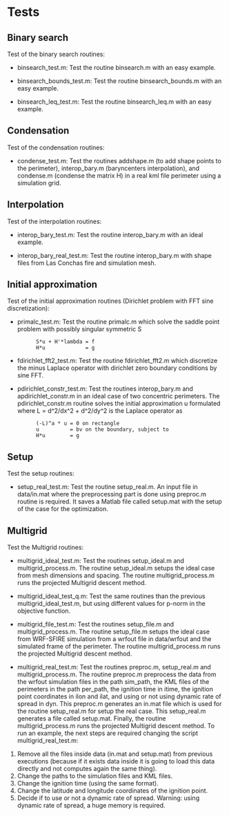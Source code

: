 # Tests

## Binary search
Test of the binary search routines:
- binsearch_test.m: Test the routine binsearch.m with an easy example.

- binsearch_bounds_test.m: Test the routine binsearch_bounds.m with an easy example.

- binsearch_leq_test.m: Test the routine binsearch_leq.m with an easy example.

## Condensation
Test of the condensation routines:
- condense_test.m: Test the routines addshape.m (to add shape points to the perimeter), interop_bary.m (baryncenters interpolation), and condense.m (condense the matrix H) in a real kml file perimeter using a simulation grid.

## Interpolation
Test of the interpolation routines:
- interop_bary_test.m: Test the routine interop_bary.m with an ideal example.

- interop_bary_real_test.m: Test the routine interop_bary.m with shape files from Las Conchas fire and simulation mesh.

## Initial approximation
Test of the initial approximation routines (Dirichlet problem with FFT sine discretization):
- primalc_test.m: Test the routine primalc.m which solve the saddle point problem with possibly singular symmetric S

			S*u + H'*lambda = f
			H*u             = g

- fdirichlet_fft2_test.m: Test the routine fdirichlet_fft2.m which discretize the minus Laplace operator with dirichlet zero boundary conditions by sine FFT.

- pdirichlet_constr_test.m: Test the routines interop_bary.m and apdirichlet_constr.m in an ideal case of two concentric perimeters. The pdirichlet_constr.m routine solves the initial approximation u formulated where L = d^2/dx^2 + d^2/dy^2 is the Laplace operator as

			(-L)^a * u = 0 on rectangle 
        	u          = bv on the boundary, subject to   
			H*u        = g

## Setup
Test the setup routines:
- setup_real_test.m: Test the routine setup_real.m. An input file in data/in.mat where the preprocessing part is done using preproc.m routine is required. It saves a Matlab file called setup.mat with the setup of the case for the optimization.

## Multigrid
Test the Multigrid routines:
- multigrid_ideal_test.m: Test the routines setup_ideal.m and multigrid_process.m. The routine setup_ideal.m setups the ideal case from mesh dimensions and spacing. The routine multigrid_process.m runs the projected Multigrid descent method.

- multigrid_ideal_test_q.m: Test the same routines than the previous multigrid_ideal_test.m, but using different values for p-norm in the objective function.

- multigrid_file_test.m: Test the routines setup_file.m and multigrid_process.m. The routine setup_file.m setups the ideal case from WRF-SFIRE simulation from a wrfout file in data/wrfout and the simulated frame of the perimeter. The routine multigrid_process.m runs the projected Multigrid descent method.

- multigrid_real_test.m: Test the routines preproc.m, setup_real.m and multigrid_process.m. The routine preproc.m preprocess the data from the wrfout simulation files in the path sim_path, the KML files of the perimeters in the path per_path, the ignition time in itime, the ignition point coordinates in ilon and ilat, and using or not using dynamic rate of spread in dyn. This preproc.m generates an in.mat file which is used for the routine setup_real.m for setup the real case. This setup_real.m generates a file called setup.mat. Finally, the routine multigrid_process.m runs the projected Multigrid descent method. To run an example, the next steps are required changing the script multigrid_real_test.m:
1) Remove all the files inside data (in.mat and setup.mat) from previous executions (because if it exists data inside it is going to load this data directly and not computes again the same thing).
2) Change the paths to the simulation files and KML files.
3) Change the ignition time (using the same format).
4) Change the latitude and longitude coordinates of the ignition point.
5) Decide if to use or not a dynamic rate of spread. Warning: using dynamic rate of spread, a huge memory is required.
